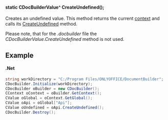 #### static CDocBuilderValue^ CreateUndefined();

Creates an undefined value. This method returns the current [context](../../CDocBuilderContext/index.md) and calls its [CreateUndefined](../../CDocBuilderContext/CreateUndefined/index.md) method.

Please note, that for the *.docbuilder* file the *CDocBuilderValue.CreateUndefined* method is not used.

## Example

#### .Net

```c#
string workDirectory = "C:/Program Files/ONLYOFFICE/DocumentBuilder";
CDocBuilder.Initialize(workDirectory);
CDocBuilder oBuilder = new CDocBuilder();
CContext oContext = oBuilder.GetContext();
CValue oGlobal = oContext.GetGlobal();
CValue oApi = oGlobal["Api"];
CValue oUndefined = oApi.CreateUndefined();
CDocBuilder.Destroy();
```
